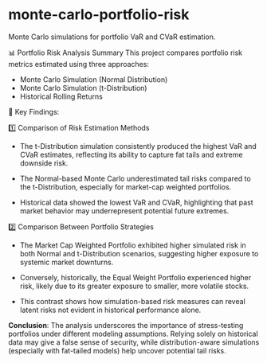 # monte-carlo-portfolio-risk
Monte Carlo simulations for portfolio VaR and CVaR estimation.

📊 Portfolio Risk Analysis Summary
This project compares portfolio risk metrics estimated using three approaches:

* Monte Carlo Simulation (Normal Distribution)
* Monte Carlo Simulation (t-Distribution)
* Historical Rolling Returns

📝 Key Findings:

1️⃣ Comparison of Risk Estimation Methods
* The t-Distribution simulation consistently produced the highest VaR and CVaR estimates, reflecting its ability to capture fat tails and extreme downside risk.

* The Normal-based Monte Carlo underestimated tail risks compared to the t-Distribution, especially for market-cap weighted portfolios.

* Historical data showed the lowest VaR and CVaR, highlighting that past market behavior may underrepresent potential future extremes.

2️⃣ Comparison Between Portfolio Strategies
* The Market Cap Weighted Portfolio exhibited higher simulated risk in both Normal and t-Distribution scenarios, suggesting higher exposure to systemic market downturns.

* Conversely, historically, the Equal Weight Portfolio experienced higher risk, likely due to its greater exposure to smaller, more volatile stocks.

* This contrast shows how simulation-based risk measures can reveal latent risks not evident in historical performance alone.

**Conclusion**:
The analysis underscores the importance of stress-testing portfolios under different modeling assumptions.
Relying solely on historical data may give a false sense of security, while distribution-aware simulations (especially with fat-tailed models) help uncover potential tail risks.
